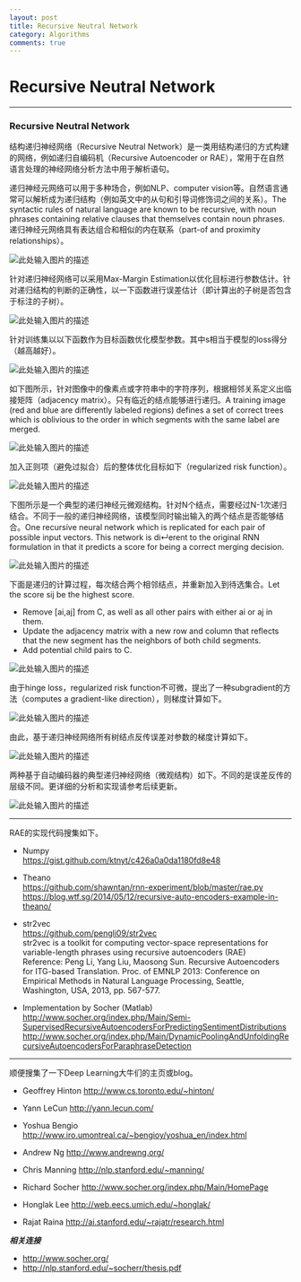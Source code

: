 ```yaml
---
layout: post
title: Recursive Neutral Network
category: Algorithms
comments: true
---
```


# Recursive Neutral Network

------

### Recursive Neutral Network

结构递归神经网络（Recursive Neutral Network）是一类用结构递归的方式构建的网络，例如递归自编码机（Recursive Autoencoder or RAE），常用于在自然语言处理的神经网络分析方法中用于解析语句。

递归神经元网络可以用于多种场合，例如NLP、computer vision等。自然语言通常可以解析成为递归结构（例如英文中的从句和引导词修饰词之间的关系）。The syntactic rules of natural language are known to be recursive, with noun phrases containing relative clauses that themselves contain noun phrases. 递归神经元网络具有表达组合和相似的内在联系（part-of and proximity relationships）。


![此处输入图片的描述][1]

针对递归神经网络可以采用Max-Margin Estimation以优化目标进行参数估计。针对递归结构的判断的正确性，以一下函数进行误差估计（即计算出的子树是否包含于标注的子树）。

![此处输入图片的描述][2]

针对训练集以以下函数作为目标函数优化模型参数。其中s相当于模型的loss得分（越高越好）。

![此处输入图片的描述][3]

如下图所示，针对图像中的像素点或字符串中的字符序列，根据相邻关系定义出临接矩阵（adjacency matrix）。只有临近的结点能够进行递归。A training image (red and blue are differently labeled regions) defines a set of correct trees which is oblivious to the order in which segments with the same label are merged.

![此处输入图片的描述][4]

加入正则项（避免过拟合）后的整体优化目标如下（regularized risk function）。

![此处输入图片的描述][5]

下图所示是一个典型的递归神经元微观结构。针对N个结点，需要经过N-1次递归结合。不同于一般的递归神经网络，该模型同时输出输入的两个结点是否能够结合。One recursive neural network which is replicated for each pair of possible input vectors. This network is di↵erent to the original RNN formulation in that it predicts a score for being a correct merging decision.

![此处输入图片的描述][6]

下面是递归的计算过程，每次结合两个相邻结点，并重新加入到待选集合。Let the score sij be the highest score.

 - Remove [ai,aj] from C, as well as all other pairs with either ai or aj in them. 
 - Update the adjacency matrix with a new row and column that reflects that the new segment has the neighbors of both child segments. 
 - Add potential child pairs to C.

![此处输入图片的描述][7]

由于hinge loss，regularized risk function不可微，提出了一种subgradient的方法（computes a gradient-like direction），则梯度计算如下。

![此处输入图片的描述][8]

由此，基于递归神经网络所有树结点反传误差对参数的梯度计算如下。

![此处输入图片的描述][9]

两种基于自动编码器的典型递归神经网络（微观结构）如下。不同的是误差反传的层级不同。更详细的分析和实现请参考后续更新。

![此处输入图片的描述][10]

------

RAE的实现代码搜集如下。

 - Numpy   
<https://gist.github.com/ktnyt/c426a0a0da1180fd8e48>

 - Theano   
<https://github.com/shawntan/rnn-experiment/blob/master/rae.py>   
<https://blog.wtf.sg/2014/05/12/recursive-auto-encoders-example-in-theano/>

 - str2vec   
<https://github.com/pengli09/str2vec>   
str2vec is a toolkit for computing vector-space representations for variable-length phrases using recursive autoencoders (RAE)   
Reference: Peng Li, Yang Liu, Maosong Sun. Recursive Autoencoders for ITG-based Translation. Proc. of EMNLP 2013: Conference on Empirical Methods in Natural Language Processing, Seattle, Washington, USA, 2013, pp. 567-577.

 - Implementation by Socher (Matlab)   
<http://www.socher.org/index.php/Main/Semi-SupervisedRecursiveAutoencodersForPredictingSentimentDistributions>   
<http://www.socher.org/index.php/Main/DynamicPoolingAndUnfoldingRecursiveAutoencodersForParaphraseDetection>

------

顺便搜集了一下Deep Learning大牛们的主页或blog。

 - Geoffrey Hinton
<http://www.cs.toronto.edu/~hinton/>

 - Yann LeCun
<http://yann.lecun.com/>

 - Yoshua Bengio
<http://www.iro.umontreal.ca/~bengioy/yoshua_en/index.html>

 - Andrew Ng
<http://www.andrewng.org/>

 - Chris Manning
<http://nlp.stanford.edu/~manning/>

 - Richard Socher
<http://www.socher.org/index.php/Main/HomePage>

 - Honglak Lee
<http://web.eecs.umich.edu/~honglak/>

 - Rajat Raina
<http://ai.stanford.edu/~rajatr/research.html>


***相关连接***

 - http://www.socher.org/
 - http://nlp.stanford.edu/~socherr/thesis.pdf


  [1]: https://raw.githubusercontent.com/qiangsiwei/blog/gh-pages/_figures/2016-05-21-Recursive/2016-05-21-Recursive_1.png
  [2]: https://raw.githubusercontent.com/qiangsiwei/blog/gh-pages/_figures/2016-05-21-Recursive/2016-05-21-Recursive_2.png
  [3]: https://raw.githubusercontent.com/qiangsiwei/blog/gh-pages/_figures/2016-05-21-Recursive/2016-05-21-Recursive_3.png
  [4]: https://raw.githubusercontent.com/qiangsiwei/blog/gh-pages/_figures/2016-05-21-Recursive/2016-05-21-Recursive_4.png
  [5]: https://raw.githubusercontent.com/qiangsiwei/blog/gh-pages/_figures/2016-05-21-Recursive/2016-05-21-Recursive_5.png
  [6]: https://raw.githubusercontent.com/qiangsiwei/blog/gh-pages/_figures/2016-05-21-Recursive/2016-05-21-Recursive_6.png
  [7]: https://raw.githubusercontent.com/qiangsiwei/blog/gh-pages/_figures/2016-05-21-Recursive/2016-05-21-Recursive_7.png
  [8]: https://raw.githubusercontent.com/qiangsiwei/blog/gh-pages/_figures/2016-05-21-Recursive/2016-05-21-Recursive_8.png
  [9]: https://raw.githubusercontent.com/qiangsiwei/blog/gh-pages/_figures/2016-05-21-Recursive/2016-05-21-Recursive_9.png
  [10]: https://raw.githubusercontent.com/qiangsiwei/blog/gh-pages/_figures/2016-05-21-Recursive/2016-05-21-Recursive_10.png
